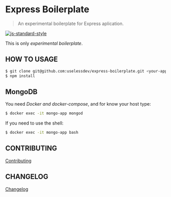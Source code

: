 # Express Boilerplate

> An experimental boilerplate for Express aplication.

[![js-standard-style](https://img.shields.io/badge/code%20style-standard-brightgreen.svg)](http://standardjs.com/)

This is only *experimental boilerplate*.

## HOW TO USAGE

``` bash
$ git clone git@github.com:uselessdev/express-boilerplate.git <your-app>; cd <your-app>
$ npm install
```

## MongoDB

You need *Docker and docker-compose*, and for know your host type:

``` bash
$ docker exec -it mongo-app mongod
```

If you need to use the shell:

``` bash
$ docker exec -it mongo-app bash
```

## CONTRIBUTING
[Contributing](CONTRIBUTING.md)

## CHANGELOG
[Changelog](CHANGELOG.md)
